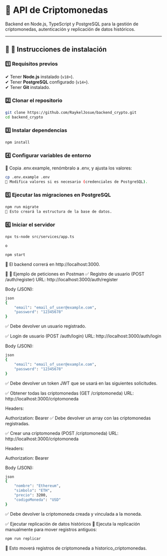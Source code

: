 # 🚀 API de Criptomonedas

Backend en Node.js, TypeScript y PostgreSQL para la gestión de criptomonedas, autenticación y replicación de datos históricos.

---

## 📌 🔹 **Instrucciones de instalación**

### **1️⃣ Requisitos previos**
✔ Tener **Node.js** instalado (`v18+`).  
✔ Tener **PostgreSQL** configurado (`v14+`).  
✔ Tener **Git** instalado.  

### **2️⃣ Clonar el repositorio**
```bash
git clone https://github.com/RaykelJosue/backend_crypto.git
cd backend_crypto
```


### **3️⃣ Instalar dependencias**
```bash
npm install
```

### **4️⃣ Configurar variables de entorno**
📌 Copia .env.example, renómbralo a .env, y ajusta los valores:
```bash
cp .env.example .env
📌 Modifica valores si es necesario (credenciales de PostgreSQL).
```

### **5️⃣ Ejecutar las migraciones en PostgreSQL**
```bash
npm run migrate
📌 Esto creará la estructura de la base de datos.
```

### **6️⃣ Iniciar el servidor**
```bash
npx ts-node src/services/app.ts

o

npm start
```
📌 El backend correrá en http://localhost:3000.

📌 🔹 Ejemplo de peticiones en Postman
✅ Registro de usuario (POST /auth/register)
URL: http://localhost:3000/auth/register

Body (JSON):
```bash
json
{
    "email": "email_of_user@example.com",
    "password": "12345678"
}
```
✅ Debe devolver un usuario registrado.

✅ Login de usuario (POST /auth/login)
URL: http://localhost:3000/auth/login

Body (JSON):
```bash
json
{
    "email": "email_of_user@example.com",
    "password": "12345678"
}
```
✅ Debe devolver un token JWT que se usará en las siguientes solicitudes.

✅ Obtener todas las criptomonedas (GET /criptomoneda)
URL: http://localhost:3000/criptomoneda

Headers:

Authorization: Bearer <TOKEN> ✅ Debe devolver un array con las criptomonedas registradas.

✅ Crear una criptomoneda (POST /criptomoneda)
URL: http://localhost:3000/criptomoneda

Headers:

Authorization: Bearer <TOKEN>

Body (JSON):
```bash
json
{
    "nombre": "Ethereum",
    "simbolo": "ETH",
    "precio": 3200,
    "codigoMoneda": "USD"
}
```
✅ Debe devolver la criptomoneda creada y vinculada a la moneda.

✅ Ejecutar replicación de datos históricos
📌 Ejecuta la replicación manualmente para mover registros antiguos:

```bash
npm run replicar
```
📌 Esto moverá registros de criptomoneda a historico_criptomonedas.